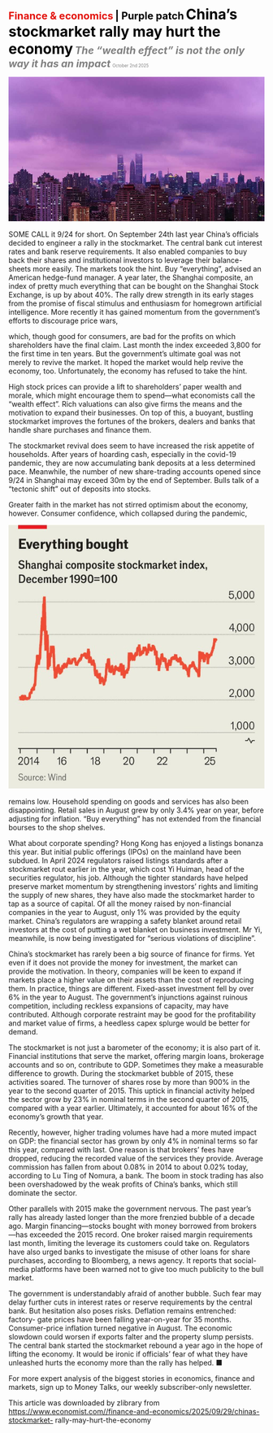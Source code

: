 <span style="color:#E3120B; font-size:14.9pt; font-weight:bold;">Finance & economics</span> <span style="color:#000000; font-size:14.9pt; font-weight:bold;">| Purple patch</span>
<span style="color:#000000; font-size:21.0pt; font-weight:bold;">China’s stockmarket rally may hurt the economy</span>
<span style="color:#808080; font-size:14.9pt; font-weight:bold; font-style:italic;">The “wealth effect” is not the only way it has an impact</span>
<span style="color:#808080; font-size:6.2pt;">October 2nd 2025</span>

![](../images/061_Chinas_stockmarket_rally_may_hurt_the_economy/p0248_img01.jpeg)

SOME CALL it 9/24 for short. On September 24th last year China’s officials decided to engineer a rally in the stockmarket. The central bank cut interest rates and bank reserve requirements. It also enabled companies to buy back their shares and institutional investors to leverage their balance- sheets more easily. The markets took the hint. Buy “everything”, advised an American hedge-fund manager. A year later, the Shanghai composite, an index of pretty much everything that can be bought on the Shanghai Stock Exchange, is up by about 40%. The rally drew strength in its early stages from the promise of fiscal stimulus and enthusiasm for homegrown artificial intelligence. More recently it has gained momentum from the government’s efforts to discourage price wars,

which, though good for consumers, are bad for the profits on which shareholders have the final claim. Last month the index exceeded 3,800 for the first time in ten years. But the government’s ultimate goal was not merely to revive the market. It hoped the market would help revive the economy, too. Unfortunately, the economy has refused to take the hint.

High stock prices can provide a lift to shareholders’ paper wealth and morale, which might encourage them to spend—what economists call the “wealth effect”. Rich valuations can also give firms the means and the motivation to expand their businesses. On top of this, a buoyant, bustling stockmarket improves the fortunes of the brokers, dealers and banks that handle share purchases and finance them.

The stockmarket revival does seem to have increased the risk appetite of households. After years of hoarding cash, especially in the covid-19 pandemic, they are now accumulating bank deposits at a less determined pace. Meanwhile, the number of new share-trading accounts opened since 9/24 in Shanghai may exceed 30m by the end of September. Bulls talk of a “tectonic shift” out of deposits into stocks.

Greater faith in the market has not stirred optimism about the economy, however. Consumer confidence, which collapsed during the pandemic,

![](../images/061_Chinas_stockmarket_rally_may_hurt_the_economy/p0249_img01.jpeg)

remains low. Household spending on goods and services has also been disappointing. Retail sales in August grew by only 3.4% year on year, before adjusting for inflation. “Buy everything” has not extended from the financial bourses to the shop shelves.

What about corporate spending? Hong Kong has enjoyed a listings bonanza this year. But initial public offerings (IPOs) on the mainland have been subdued. In April 2024 regulators raised listings standards after a stockmarket rout earlier in the year, which cost Yi Huiman, head of the securities regulator, his job. Although the tighter standards have helped preserve market momentum by strengthening investors’ rights and limiting the supply of new shares, they have also made the stockmarket harder to tap as a source of capital. Of all the money raised by non-financial companies in the year to August, only 1% was provided by the equity market. China’s regulators are wrapping a safety blanket around retail investors at the cost of putting a wet blanket on business investment. Mr Yi, meanwhile, is now being investigated for “serious violations of discipline”.

China’s stockmarket has rarely been a big source of finance for firms. Yet even if it does not provide the money for investment, the market can provide the motivation. In theory, companies will be keen to expand if markets place a higher value on their assets than the cost of reproducing them. In practice, things are different. Fixed-asset investment fell by over 6% in the year to August. The government’s injunctions against ruinous competition, including reckless expansions of capacity, may have contributed. Although corporate restraint may be good for the profitability and market value of firms, a heedless capex splurge would be better for demand.

The stockmarket is not just a barometer of the economy; it is also part of it. Financial institutions that serve the market, offering margin loans, brokerage accounts and so on, contribute to GDP. Sometimes they make a measurable difference to growth. During the stockmarket bubble of 2015, these activities soared. The turnover of shares rose by more than 900% in the year to the second quarter of 2015. This uptick in financial activity helped the sector grow by 23% in nominal terms in the second quarter of 2015, compared with a year earlier. Ultimately, it accounted for about 16% of the economy’s growth that year.

Recently, however, higher trading volumes have had a more muted impact on GDP: the financial sector has grown by only 4% in nominal terms so far this year, compared with last. One reason is that brokers’ fees have dropped, reducing the recorded value of the services they provide. Average commission has fallen from about 0.08% in 2014 to about 0.02% today, according to Lu Ting of Nomura, a bank. The boom in stock trading has also been overshadowed by the weak profits of China’s banks, which still dominate the sector.

Other parallels with 2015 make the government nervous. The past year’s rally has already lasted longer than the more frenzied bubble of a decade ago. Margin financing—stocks bought with money borrowed from brokers —has exceeded the 2015 record. One broker raised margin requirements last month, limiting the leverage its customers could take on. Regulators have also urged banks to investigate the misuse of other loans for share purchases, according to Bloomberg, a news agency. It reports that social-media platforms have been warned not to give too much publicity to the bull market.

The government is understandably afraid of another bubble. Such fear may delay further cuts in interest rates or reserve requirements by the central bank. But hesitation also poses risks. Deflation remains entrenched: factory- gate prices have been falling year-on-year for 35 months. Consumer-price inflation turned negative in August. The economic slowdown could worsen if exports falter and the property slump persists. The central bank started the stockmarket rebound a year ago in the hope of lifting the economy. It would be ironic if officials’ fear of what they have unleashed hurts the economy more than the rally has helped. ■

For more expert analysis of the biggest stories in economics, finance and markets, sign up to Money Talks, our weekly subscriber-only newsletter.

This article was downloaded by zlibrary from https://www.economist.com//finance-and-economics/2025/09/29/chinas-stockmarket- rally-may-hurt-the-economy